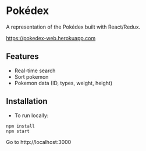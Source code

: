 # Pokédex
A representation of the Pokédex built with React/Redux. 

https://pokedex-web.herokuapp.com

## Features
- Real-time search
- Sort pokemon
- Pokemon data (ID, types, weight, height)

## Installation
- To run locally:

```
npm install
npm start
```

Go to http://localhost:3000

